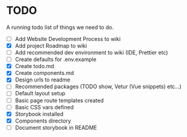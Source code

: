 # TODO

A running todo list of things we need to do.

-   [ ] Add Website Development Process to wiki
-   [x] Add project Roadmap to wiki
-   [ ] Add recommended dev environment to wiki (IDE, Prettier etc)
-   [ ] Create defaults for .env.example
-   [x] Create todo.md
-   [x] Create components.md
-   [x] Design urls to readme
-   [ ] Recommended packages (TODO show, Vetur (Vue snippets) etc...)
-   [ ] Default layout setup
-   [ ] Basic page route templates created
-   [ ] Basic CSS vars defined
-   [x] Storybook installed
-   [x] Components directory
-   [ ] Document storybook in README
